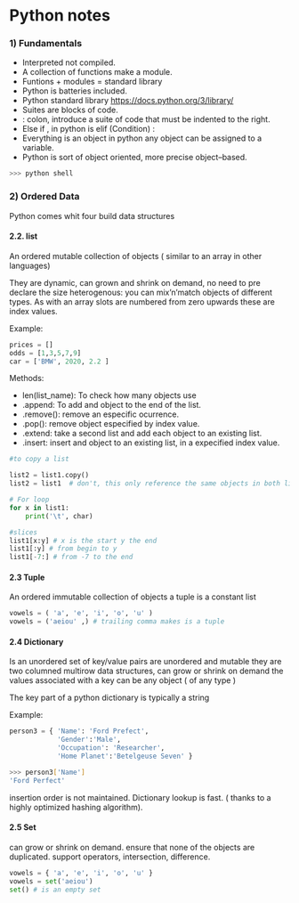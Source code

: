 # Python notes 
### 1) Fundamentals  

- Interpreted not compiled.
- A collection of functions make a module.
- Funtions + modules = standard library 
- Python is batteries included.
- Python standard library https://docs.python.org/3/library/
- Suites are blocks of code.
- : colon, introduce a suite of code that must be indented to the right.
- Else if , in python is elif (Condition) : 
- Everything is an object in python any object can be assigned to a variable.
- Python is sort of object oriented, more precise object–based.
```bash 
>>> python shell
```

### 2) Ordered Data 

Python comes whit four build data structures 

#### 2.2. list
An ordered mutable collection of objects ( similar to an array in other languages)

They are dynamic, can grown and shrink on demand, no need to pre declare the size 
heterogenous: you can mix’n’match objects of different types.
As with an array slots are numbered from zero upwards these are index values.

Example:
```python
prices = []
odds = [1,3,5,7,9]
car = ['BMW', 2020, 2.2 ]
```
Methods:

* len(list_name): To check how many objects use
* .append: To add and object to the end of the list. 
* .remove(): remove an especific ocurrence.
* .pop(): remove object especified by index value.
* .extend: take a second list and add each object to an existing list.
* .insert: insert and object to an existing list, in a expecified index value.

```python
#to copy a list 

list2 = list1.copy()
list2 = list1  # don't, this only reference the same objects in both list

# For loop 
for x in list1:
    print('\t', char)

#slices 
list1[x:y] # x is the start y the end 
list1[:y] # from begin to y 
list1[-7:] # from -7 to the end  

```

#### 2.3 Tuple
An ordered immutable collection of objects 
a tuple is a constant list 

```python
vowels = ( 'a', 'e', 'i', 'o', 'u' )
vowels = ('aeiou' ,) # trailing comma makes is a tuple 
```


#### 2.4 Dictionary 
Is an unordered set of key/value pairs 
are unordered and mutable 
they are two columned multirow data structures, 
can grow or shrink on demand 
the values associated with a key can be any object ( of any type )

The key part of a python dictionary is typically a string 

Example:
```python
person3 = { 'Name': 'Ford Prefect', 
            'Gender':'Male',
            'Occupation': 'Researcher', 
            'Home Planet':'Betelgeuse Seven' }
```
```bash
>>> person3['Name']
'Ford Perfect'
```

insertion order is not maintained. 
Dictionary lookup is fast. ( thanks to a highly optimized hashing algorithm).


#### 2.5 Set 
can grow or shrink on demand.
ensure that none of the objects are duplicated.
support operators, intersection, difference.

```python
vowels = { 'a', 'e', 'i', 'o', 'u' }
vowels = set('aeiou')
set() # is an empty set 
```




